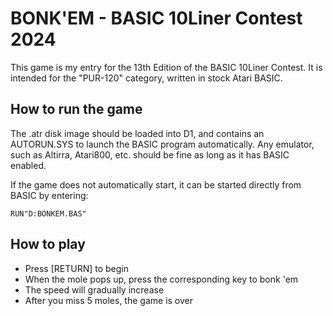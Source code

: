 # BONK'EM - BASIC 10Liner Contest 2024
This game is my entry for the 13th Edition of the BASIC 10Liner Contest. It is intended for the "PUR-120" category, written in stock Atari BASIC.

## How to run the game
The .atr disk image should be loaded into D1, and contains an AUTORUN.SYS to launch the BASIC program automatically. Any emulator, such as Altirra, Atari800, etc. should be fine as long as it has BASIC enabled.

If the game does not automatically start, it can be started directly from BASIC by entering:
```basic
RUN"D:BONKEM.BAS"
```

## How to play
- Press [RETURN] to begin
- When the mole pops up, press the corresponding key to bonk 'em
- The speed will gradually increase
- After you miss 5 moles, the game is over